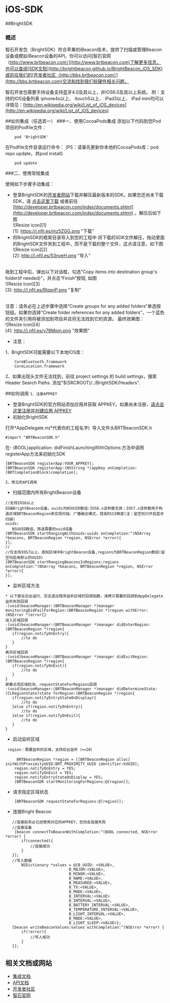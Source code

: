 iOS-SDK
=======

##BrightSDK
### 概述

智石开发包（BrightSDK）符合苹果的iBeacon技术，提供了扫描或管理Beacon设备或模拟iBeacon设备的API。你可以访问[智石官网（http://www.brtbeacon.com）](http://www.brtbeacon.com)了解更多信息，也可以查阅[SDK文档](http://brightbeacon.github.io/BrightBeacon_iOS_SDK)或前往我们的[开发者社区（http://bbs.brtbeacon.com）](http://bbs.brtbeacon.com)交流和找到我们软硬件相关问题。

智石开发包需要手持设备支持蓝牙4.0及其以上，并IOS6.0及其以上系统。
附：支持的IOS设备列表
iphone4s以上、
itouch5以上、
iPad3以上、
iPad mini均可以
详情见：[http://en.wikipedia.org/wiki/List_of_iOS_devices](http://en.wikipedia.org/wiki/List_of_iOS_devices)

##如何集成（任选其一）
###一、使用CocoaPods集成
添加以下代码到您Pod项目的Podfile文件：

```
	pod 'BrightSDK'
```
在Podfile文件目录运行命令：
(PS：请事先更新你本地的CocoaPods库：pod repo update，并pod install)

```
	pod update
```

###二、使用常规集成

使用如下步骤手动集成：
- 登录BrightSDK的[开发者网站](http://developer.brtbeacon.com)下载并解压最新版本的SDK。如果您还尚未下载SDK，请 [点击这里下载](http://developer.brtbeacon.com/index/documents.shtml) 或者前往 [http://developer.brtbeacon.com/index/documents.shtml](http://developer.brtbeacon.com/index/documents.shtml) 。解压后如下图<br/>
![Resize icon][1]<br/>
[1]: https://i.nfil.es/mz5ZGG.png "下载"
- 将BrightSDK的框架目录导入到您的工程中
将下载的SDK文件解压，拖动里面的BrightSDK文件夹到工程中，而不是下载的整个文件，这点请注意，如下图<br/>
![Resize icon][2]<br/>
[2]: http://i.nfil.es/53nveH.png "导入"

<br/>拖到工程中后，弹出以下对话框，勾选"Copy items into destination group's folder(if needed)"，并点击“Finish“按钮, 如图<br/>
![Resize icon][3]<br/>
[3]: http://i.nfil.es/RlqsnP.png "复制"

<br/>注意：请务必在上述步骤中选择“Create groups for any added folders”单选按钮组。如果你选择“Create folder references for any added folders”，一个蓝色的文件夹引用将被添加到项目并且将无法找到它的资源。
最终效果图：<br/>
![Resize icon][4]<br/>
[4]: http://i.nfil.es/y78Mqm.png "效果图"



- 注意：

1、BrightSDK可能需要以下本地IOS库：

```
	CoreBluetooth.framework
	CoreLocation.framework
```

2、如果出现头文件无法找到，前往 project settings 的 build settings，搜索Header Search Paths. 添加"$(SRCROOT)/../BrightSDK/Headers".


##如何调用
`1、注册APPKEY`<br/>

- 登录BrightSDK的官方网站添加应用并获取 APPKEY。如果尚未注册，[请点击这里注册并创建应用 APPKEY](http://developer.brtbeacon.com)
- 初始化BrightSDK

打开*AppDelegate.m(*代表你的工程名字)  导入文件头BRTBeaconSDK.h

```
#import "BRTBeaconSDK.h"
```
在- (BOOL)application: didFinishLaunchingWithOptions:方法中调用registerApp方法来初始化SDK

```
[BRTBeaconSDK registerApp:YOUR_APPKEY];
[BRTBeaconSDK registerApp:(NSString *)appKey onCompletion:(BRTCompletionBlock)completion];
```
`2、常见的API调用`<br/>

 - 扫描范围内所有BrightBeacon设备
 
 ```
//支持IOS6以上
 扫描BrightBeacon设备，uuids为NSUUID数组:IOS6.x该参数无效；IOS7.x该参数用于构造区域BRTBeaconRegion来实现扫描、广播融合模式，提高RSSI精度(注：留空则只开启蓝牙扫描)
 uuids:
	NSUUID数组，筛选需要的uuid设备
[BRTBeaconSDK startRangingWithUuids:uuids onCompletion:^(NSArray *beacons, BRTBeaconRegion *region, NSError *error){
}];
//
//仅支持IOS7以上，感知区域中BrightBeacon设备,regions为BRTBeaconRegion数组(留空则启用默认的UUID)
[BRTBeaconSDK startRangingBeaconsInRegions:regions onCompletion:^(NSArray *beacons, BRTBeaconRegion *region, NSError *error){
}];
 ```
 
 - 监听区域方法
 
 ```
 * 以下是在后台运行、完全退出程序监听区域的回调函数，请拷贝需要的回调到AppDelegate
监听失败回调
-(void)beaconManager:(BRTBeaconManager *)manager monitoringDidFailForRegion:(BRTBeaconRegion *)region withError:(NSError *)error{}
进入区域回调
-(void)beaconManager:(BRTBeaconManager *)manager didEnterRegion:(BRTBeaconRegion *)region{
	if(region.notifyOnEntry){
		//to do
	}
}
离开区域回调
-(void)beaconManager:(BRTBeaconManager *)manager didExitRegion:(BRTBeaconRegion *)region{
	if(region.notifyOnExit){
		//to do
	}
}
屏幕点亮区域检测、requestStateForRegions回调
-(void)beaconManager:(BRTBeaconManager *)manager didDetermineState:(CLRegionState)state forRegion:(BRTBeaconRegion *)region{
	if(region.notifyEntryStateOnDisplay){
		//to do
	}else if(region.notifyOnEntry){
		//to do
	}else if(region.notifyOnExit){
		//to do
	}
}
```
- 启动监听区域

```
 region：需要监听的区域，支持后台监听（<=20）
 　
     BRTBeaconRegion *region = [[BRTBeaconRegion alloc] initWithProximityUUID:BRT_PROXIMITY_UUID identifier:kUUID];
    region.notifyOnEntry = YES;
    region.notifyOnExit = YES;
    region.notifyEntryStateOnDisplay = YES;
    [BRTBeaconSDK startMonitoringForRegions:@[region]];
 ```
 
 - 请求指定区域状态
 
 ```
     [BRTBeaconSDK requestStateForRegions:@[region]];
 ```
 - 连接Bright Beacon
 
 ```
 	//连接前务必已经使用对应的APPKEY，否则会连接失败
 	//连接设备
     [beacon connectToBeaconWithCompletion:^(BOOL connected, NSError *error) {
        if(connected){
        	//连接成功
        }
    }];
    //写入数据
        NSDictionary *values = @{B_UUID: <VALUE>,
                             B_MAJOR:<VALUE>,
                             B_MINOR:<VALUE>,
                             B_NAME:<VALUE>,
                             B_MEASURED:<VALUE>,
                             B_TX:<VALUE>,
                             B_MODE:<VALUE>,
                             B_INTERVAL:<VALUE>
                             B_INTERVAL:<VALUE>,
                             B_BATTERY_INTERVAL:<VALUE>,
                             B_TEMPERATURE_INTERVAL:<VALUE>,
                             B_LIGHT_INTERVAL:<VALUE>,
                             B_MODE:<VALUE>,
                             B_LIGHT_SLEEP:<VALUE>};
    [beacon writeBeaconValues:values withCompletion:^(NSError *error) {
    	if(!error){
    		//写人成功
    	}
    }];
 ```

## 相关文档或网站
* [集成文档](http://www.brtbeacon.com/home/document_ios.shtml)
* [API文档](http://brightbeacon.github.io/BrightBeacon_iOS_SDK)
* [开发者社区](http://bbs.brtbeacon.com)
* [智石官网](http://www.brtbeacon.com)